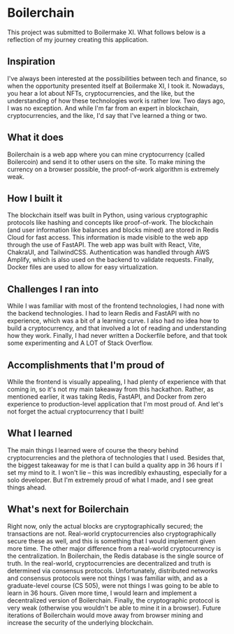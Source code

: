 # Boilerchain
This project was submitted to Boilermake XI. What follows below is a reflection of my journey creating this application.

## Inspiration
I've always been interested at the possibilities between tech and finance, so when the opportunity presented itself at Boilermake XI, I took it. Nowadays, you hear a lot about NFTs, cryptocurrencies, and the like, but the understanding of how these technologies work is rather low. Two days ago, I was no exception. And while I'm far from an expert in blockchain, cryptocurrencies, and the like, I'd say that I've learned a thing or two.

## What it does
Boilerchain is a web app where you can mine cryptocurrency (called Boilercoin) and send it to other users on the site. To make mining the currency on a browser possible, the proof-of-work algorithm is extremely weak.

## How I built it
The blockchain itself was built in Python, using various cryptographic protocols like hashing and concepts like proof-of-work. The blockchain (and user information like balances and blocks mined) are stored in Redis Cloud for fast access. This information is made visible to the web app through the use of FastAPI. The web app was built with React, Vite, ChakraUI, and TailwindCSS. Authentication was handled through AWS Amplify, which is also used on the backend to validate requests. Finally, Docker files are used to allow for easy virtualization.

## Challenges I ran into
While I was familiar with most of the frontend technologies, I had none with the backend technologies. I had to learn Redis and FastAPI with no experience, which was a bit of a learning curve. I also had no idea how to build a cryptocurrency, and that involved a lot of reading and understanding how they work. Finally, I had never written a Dockerfile before, and that took some experimenting and A LOT of Stack Overflow.

## Accomplishments that I'm proud of
While the frontend is visually appealing, I had plenty of experience with that coming in, so it's not my main takeaway from this hackathon. Rather, as mentioned earlier, it was taking Redis, FastAPI, and Docker from zero experience to production-level application that I'm most proud of. And let's not forget the actual cryptocurrency that I built!

## What I learned
The main things I learned were of course the theory behind cryptocurrencies and the plethora of technologies that I used. Besides that, the biggest takeaway for me is that I can build a quality app in 36 hours if I set my mind to it. I won't lie – this was incredibly exhausting, especially for a solo developer. But I'm extremely proud of what I made, and I see great things ahead.

## What's next for Boilerchain
Right now, only the actual blocks are cryptographically secured; the transactions are not. Real-world cryptocurrencies also cryptographically secure these as well, and this is something that I would implement given more time. The other major difference from a real-world cryptocurrency is the centralization. In Boilerchain, the Redis database is the single source of truth. In the real-world, cryptocurrencies are decentralized and truth is determined via consensus protocols. Unfortunately, distributed networks and consensus protocols were not things I was familiar with, and as a graduate-level course (CS 505), were not things I was going to be able to learn in 36 hours. Given more time, I would learn and implement a decentralized version of Boilerchain. Finally, the cryptographic protocol is very weak (otherwise you wouldn't be able to mine it in a browser). Future iterations of Boilerchain would move away from browser mining and increase the security of the underlying blockchain.
